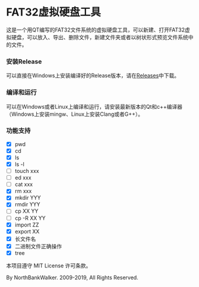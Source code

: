 # FAT32虚拟硬盘工具

这是一个用QT编写的FAT32文件系统的虚拟硬盘工具，可以新建、打开FAT32虚拟硬盘，可以放入、导出、删除文件，新建文件夹或者以树状形式预览文件系统中的文件。


### 安装Release

可以直接在Windows上安装编译好的Release版本，请在[Releases](https://github.com/LLyronx/FAT32VHDTool/releases)中下载。

### 编译和运行

可以在Windows或者Linux上编译和运行，请安装最新版本的Qt和c++编译器（Windows上安装mingw、Linux上安装Clang或者G++）。


### 功能支持

- [x] pwd
- [x] cd
- [x] ls
- [x] ls -l
- [ ] touch xxx
- [ ] ed xxx
- [ ] cat xxx
- [x] rm xxx
- [x] mkdir YYY
- [x] rmdir YYY
- [ ] cp XX YY
- [ ] cp -R XX YY
- [x] import ZZ
- [x] export XX
- [x] 长文件名
- [x] 二进制文件正确操作
- [x] tree

本项目遵守 MIT License 许可条款。

By NorthBankWalker. 2009-2019, All Rights Reserved.
